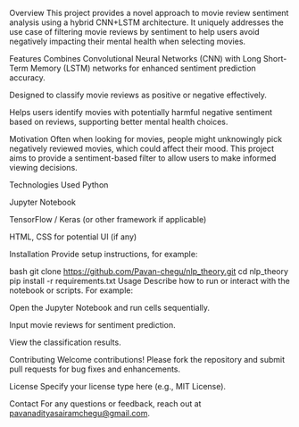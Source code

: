Overview
This project provides a novel approach to movie review sentiment analysis using a hybrid CNN+LSTM architecture. It uniquely addresses the use case of filtering movie reviews by sentiment to help users avoid negatively impacting their mental health when selecting movies.

Features
Combines Convolutional Neural Networks (CNN) with Long Short-Term Memory (LSTM) networks for enhanced sentiment prediction accuracy.

Designed to classify movie reviews as positive or negative effectively.

Helps users identify movies with potentially harmful negative sentiment based on reviews, supporting better mental health choices.

Motivation
Often when looking for movies, people might unknowingly pick negatively reviewed movies, which could affect their mood. This project aims to provide a sentiment-based filter to allow users to make informed viewing decisions.

Technologies Used
Python

Jupyter Notebook

TensorFlow / Keras (or other framework if applicable)

HTML, CSS for potential UI (if any)

Installation
Provide setup instructions, for example:

bash
git clone https://github.com/Pavan-chegu/nlp_theory.git
cd nlp_theory
pip install -r requirements.txt
Usage
Describe how to run or interact with the notebook or scripts. For example:

Open the Jupyter Notebook and run cells sequentially.

Input movie reviews for sentiment prediction.

View the classification results.

Contributing
Welcome contributions! Please fork the repository and submit pull requests for bug fixes and enhancements.

License
Specify your license type here (e.g., MIT License).

Contact
For any questions or feedback, reach out at pavanadityasairamchegu@gmail.com.
